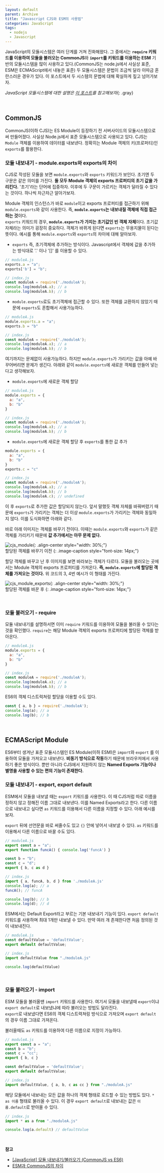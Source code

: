 ```yaml
---
layout: default
parent: Archive
title: "Javascript CJS와 ESM의 사용법"
categories: JavaScript
tags:
  - nodejs
  - Javascript
---  
```


JavaScript의 모듈시스템은 여러 단계를 거쳐 진화해왔다. 그 중에서는 **`require` 키워드를 이용하여 모듈을 불러오는 CommonJS**와 **`import`를 키워드를 이용하는 ESM** 기반의 모듈시스템을 많이 사용하고 있다.(CommonJS는 node.js에서 사실상 표준, ESM은 ECMAScript에서 내놓은 표준) 두 모듈시스템은 문법이 조금씩 달라 이따금 혼란스러운 경우가 있다. 이 포스트에서 두 시스템의 문법에 대해 확실하게 짚고 넘어가보자.  

*JavaScript 모듈시스템에 대한 설명은 [이 포스트](https://rokwonk.com/language/Javascript-%EB%AA%A8%EB%93%88%EC%8B%9C%EC%8A%A4%ED%85%9C%EC%9D%98-%EC%97%AD%EC%82%AC/)를 참고해보자*{: .gray}  

<br />  

## CommonJS  
CommonJS(이하 CJS)는 ES Module이 등장하기 전 서버사이드의 모듈시스템으로써 만들어졌다. 사실상 Node.js에서 표준 모듈시스템으로 사용되고 있다. CJS는 `Module` 객체를 이용하여 데이터를 내보낸다. 정확히는 Module 객체의 키(프로퍼티)인 `exports`를 활용한다.  

### 모듈 내보내기 - module.exports와 exports의 차이
CJS로 작성된 모듈을 보면 `module.exports`와 `exports` 키워드가 보인다. 초기엔 두 구문은 같은 의미를 가진다. **둘 모두 Module 객체의 exports 프로퍼티의 초기 값을 가리킨다.** '초기'라는 단어에 집중하자. 이후에 두 구문이 가르키는 객체가 달라질 수 있다는 것이다. 하나씩 차근차근 알아가보자.  

Module 객체의 인스턴스가 바로 `module`이고 exports 프로퍼티를 접근하기 위해 `module.exports`와 같이 사용한다. 즉, **`module.exports`는 내보내질 객체에 직접 접근하는 것**이다.  
`exports` 키워드의 경우, **`module.exports`가 가지는 초기값인 빈 객체 자체**이다. 초기값 자체라는 의미가 굉장히 중요하다. 객체가 바뀌게 된다면 `exports`는 무용지물이 된다는 뜻이다. 예시를 통해 `module.exports`와 `exports`의 차이에 대해 알아보자.  

- `exports` 즉, 초기객체에 추가하는 방식이다. Javascript에서 객체에 값을 추가하는 방식대로 '.' 이나 '[]' 를 이용할 수 있다.  

```js
// moduleA.js
exports.a = "a";
exports['b'] = "b";

// index.js
const moduleA = require('./moduleA');
console.log(moduleA.a); // a
console.log(moduleA.b); // b
```  

- `module.exports`로도 초기객체에 접근할 수 있다. 또한 객체를 교환하지 않았기 때문에 `exports`도 혼합해서 사용가능하다.  

```js
// moduleA.js
module.exports.a = "a";
exports.b = "b"

// index.js
const moduleA = require('./moduleA');
console.log(moduleA.a); // a
console.log(moduleA.b); // b
```  

여기까지는 문제없이 사용가능하다. 하지만 `module.exports`가 가리키는 값을 아예 바꾸어버리면 문제가 생긴다. 아래와 같이 `module.exports`에 새로운 객체를 만들어 넣는다고 생각해보자.  
- `module.exports`에 새로운 객체 할당  

```js
// moduleA.js
module.exports = {
  a: "a",
  b: "b"
}

// index.js
const moduleA = require('./moduleA');
console.log(moduleA.a); // a
console.log(moduleA.b); // b
```  

- `module.exports`에 새로운 객체 할당 후 `exports`를 통한 값 추가  

```js  
module.exports = {
  a: "a",
  b: "b"
}
exports.c = "c"

// index.js
const moduleA = require('./moduleA');
console.log(moduleA.a); // a
console.log(moduleA.b); // b
console.log(moduleA.c); // undefined
```  
이 후 `exports`로 추가한 값은 할당되지 않는다. 앞서 말했듯 객체 자체를 바꿔버렸기 때문에 `exports`가 가리키는 객체는 더 이상 `module.exports`가 가리키는 객체와 동일하지 않다. 이를 도식화하면 아래와 같다.  

바로 아래 이미지는 객체를 바꾸기 전이다. 이때는 `module.exports`와 `exports`가 같은 객체를 가리키기 때문에 **값 추가에서는 아무 문제 없다.**  

![cjs_module](https://user-images.githubusercontent.com/52196792/219350279-9a6b8a1f-52bf-41c8-90c1-d9f6db5d7884.png){: .align-center style="width: 30%;"}  
할당된 객체를 바꾸기 이전
{: .image-caption style="font-size: 14px;"}  

할당 객체를 바꾸고 난 후 이미지를 보면 바라보는 객체가 다르다. 모듈을 불러오는 곳에서는 Module 객체의 exports 프로퍼티를 가져온다. **즉, `module.exports`에 할당된 객체를 가져오는 것이다.** 위 코드의 3, 4번 예시가 이 형태를 가진다.  

![cjs_module_exports](https://user-images.githubusercontent.com/52196792/219350301-7da5546f-a4b4-4e5d-94a2-c251b32a657a.png){: .align-center style="width: 30%;"}  
할당된 객체를 바꾼 후
{: .image-caption style="font-size: 14px;"}  

<br />  

### 모듈 불러오기 - require
모듈 내보내기를 설명하서면 이미 `require` 키워드를 이용하여 모듈을 불러올 수 있다는 것을 확인했다. `require`는 해당 Module 객체의 exports 프로퍼티에 할당된 객체를 받아온다.  

```js
// moduleA.js
module.exports = {
  a: "a",
  b: "b"
}

// index.js
const moduleA = require('./moduleA');
console.log(moduleA.a); // a
console.log(moduleA.b); // b
```  

ES6의 객체 디스트럭쳐링 할당을 이용할 수도 있다.  
```js
const { a, b } = require('./moduleA');
console.log(a); // a
console.log(b); // b
```  

<br />  

## ECMAScript Module  
ES6부터 생겨난 표준 모듈시스템인 ES Module(이하 ESM)은 `import`와 `export` 를 이용하여 모듈을 가져오고 내보낸다. **비동기 방식으로 작동**하기 때문에 브라우저에서 사용하기 좋은 방식이다. 뿐만 아니라 CJS에서 지원하지 않는 **Named Exports 기능이나 별명을 사용할 수 있는 편의 기능이 존재한다.**  

### 모듈 내보내기 - export, export default
ESM에서 모듈을 내보낼 때는 `export` 키워드를 사용한다. 이 때 CJS처럼 따로 이름을 정하지 않고 정해진 이름 그대로 내보낸다. 이를 Named Exports라고 한다. 다른 이름으로 내보내고 싶다면 `as` 키워드를 이용해서 다른 이름을 지정할 수 있다. 아래 예시를 보자.  

`export` 뒤에 선언문을 바로 써줄수도 있고 `{}` 안에 넣어서 내보낼 수 있다. `as` 키워드를 이용해서 다른 이름으로 바꿀 수도 있다.  
```js
// moduleA.js
export const a = "a";
export function funcA() { console.log('funcA') }

const b = "b";
const c = "d";
export { b, c as d }

// index.js
import { a, funcA, b, d } from './moduleA.js'
console.log(a); // a
funcA(); // funcA

console.log(b); // b
console.log(d); // d
```  

ESM에서는 Default Export라고 부르는 기본 내보내기 기능이 있다. `export default` 키워드를 사용하며 최대 1개만 내보낼 수 있다. 만약 여러 개 존재한다면 처음 정의된 것이 내보내진다.  
```js
// moduleA.js
const defaultValue = 'defaultValue';
export default defaultValue;

// index.js
import defaultValue from "./moduleA.js"

console.log(defaultValue)
```  

<br />  

### 모듈 불러오기 - import
ESM 모듈을 불러올땐 `import` 키워드를 사용한다. 여기서 모듈을 내보낼때 `export`이냐 `export default`로 내보냈냐에 따라 불러오는 방법도 달라진다.  
`export`로 내보냈다면 ES6의 객체 디스트력쳐링 방식으로 가져오며 `export default`의 경우 이름 그대로 가져온다.  

불러올때도 `as` 키워드를 이용하여 다른 이름으로 지정이 가능하다.  
```js
// moduleA.js
export const a = "a";
const b = "b";
const c = "cc";
export { b, c }

const defaultValue = 'defaultValue';
export default defaultValue;

// index.js
import defaultValue, { a, b, c as cc } from "./moduleA.js"
```  

해당 모듈에서 내보내는 모든 값을 하나의 객체 형태로 로드할 수 있는 방법도 있다. `* as 이름` 형태로 불러올 수 있다. 이 경우 `export default`로 내보내는 값은 `이름.default`로 받아올 수 있다. 
```js
// index.js
import * as a from "./moduleA.js"

console.log(a.default) // defaultValue
```  

<br />

**참고**  
- [[JavaScript] 모듈 내보내기/불러오기 (CommonJS vs ES6)](https://it-eldorado.tistory.com/92)
- [ESM과 CommonJS의 차이](https://kscodebase.tistory.com/557?category=1134787)